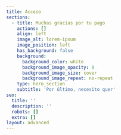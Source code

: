 ```yaml
---
title: Acceso
sections:
  - title: Muchas gracias por tu pago
    actions: []
    align: left
    image_alt: lorem-ipsum
    image_position: left
    has_background: false
    background:
      background_color: white
      background_image_opacity: 0
      background_image_size: cover
      background_image_repeat: no-repeat
    type: hero_section
    subtitle: 'Por último, necesito quer'
seo:
  title: ''
  description: ''
  robots: []
  extra: []
layout: advanced
---
```

